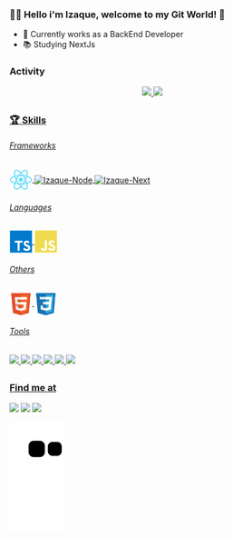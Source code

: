 ### 👨‍💻 Hello i'm Izaque, welcome to my Git World! 👋

- 📎 Currently works as a BackEnd Developer
- 📚 Studying NextJs

### Activity
<div align="center">
  
  
  <a href="https://github.com/IzaqueNunes">
  <img height="180em" src="https://github-readme-stats.vercel.app/api?username=izaquenunes&show_icons=true&theme=material-palenight&include_all_commits=true&count_private=true"/>
  <img height="180em" src="https://github-readme-stats.vercel.app/api/top-langs/?username=izaquenunes&layout=compact&langs_count=7&theme=material-palenight "/>
</div>
 
  ##
  
  ### 🏆 Skills
  <div style="display: inline_block">
   
   <h6>Frameworks</h6>
   <img align="center" alt="Izaque-React" height="40" src="https://raw.githubusercontent.com/devicons/devicon/master/icons/react/react-original.svg"/>
   <img align="center" alt="Izaque-Node" height="40" src="https://cdn.jsdelivr.net/gh/devicons/devicon/icons/nodejs/nodejs-original.svg" />
    <img align="center" alt="Izaque-Next" height="40" src="https://cdn.jsdelivr.net/gh/devicons/devicon/icons/nextjs/nextjs-original-wordmark.svg" />
    
  <h6>Languages</h6>
  <img align="center" alt="Izaque-Ts" height="40" src="https://raw.githubusercontent.com/devicons/devicon/master/icons/typescript/typescript-plain.svg">
  <img align="center" alt="Izaque-Js" height="40" src="https://raw.githubusercontent.com/devicons/devicon/master/icons/javascript/javascript-plain.svg">
    
  <h6>Others</h6>
  <img align="center" alt="Izaque-HTML" height="40" src="https://raw.githubusercontent.com/devicons/devicon/master/icons/html5/html5-original.svg">
  <img align="center" alt="Izaque-CSS" height="40" src="https://raw.githubusercontent.com/devicons/devicon/master/icons/css3/css3-original.svg">
    
  <h6>Tools</h6>
  <img height="40px" src="https://cdn.jsdelivr.net/gh/devicons/devicon/icons/wordpress/wordpress-original.svg" />
  <img height="40px" src="https://cdn.jsdelivr.net/gh/devicons/devicon/icons/docker/docker-original.svg" />
  <img height="40px" src="https://img.icons8.com/color/48/000000/chakra-ui.png" />
  <img height="40px" src="https://cdn.jsdelivr.net/gh/devicons/devicon/icons/firebase/firebase-plain-wordmark.svg" />
  <img height="40px" src="https://avatars.githubusercontent.com/u/17219288?s=200&v=4" />
  <img height="40px" src="https://user-images.githubusercontent.com/30929568/112730670-de09a480-8f58-11eb-9875-0d9ebb87fbd6.png" />
  
  </div>
  
  ##
 
  ### Find me at
<div> 
  <a href="https://instagram.com/izaque_nunes" target="_blank"><img src="https://img.shields.io/badge/-Instagram-%23E4405F?style=for-the-badge&logo=instagram&logoColor=white" target="_blank"></a>
  <a href = "mailto:izaquenunes560@gmail.com"><img src="https://img.shields.io/badge/-Gmail-%23333?style=for-the-badge&logo=gmail&logoColor=white" target="_blank"></a>
  <a href="https://www.linkedin.com/in/izaque-dione-nunes-435625142/" target="_blank"><img src="https://img.shields.io/badge/-LinkedIn-%230077B5?style=for-the-badge&logo=linkedin&logoColor=white" target="_blank"></a> 
  
   ![Snake animation](https://github.com/IzaqueNunes/IzaqueNunes/blob/output/github-contribution-grid-snake.svg)
 
</div>
